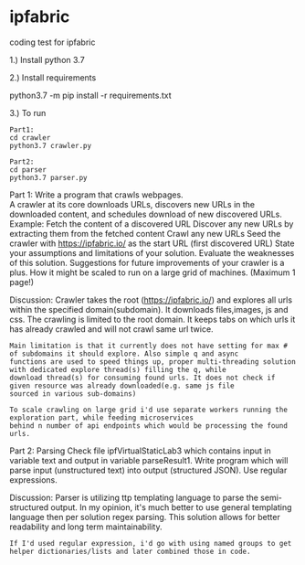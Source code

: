 # ipfabric

coding test for ipfabric

1.) Install python 3.7

2.) Install requirements

python3.7 -m pip install -r requirements.txt

3.) To run

    Part1:
    cd crawler
    python3.7 crawler.py
    
    Part2:
    cd parser
    python3.7 parser.py

Part 1: Write a program that crawls webpages.  
A crawler at its core downloads URLs, discovers new URLs in the downloaded content, and schedules download of new discovered URLs.
Example:
Fetch the content of a discovered URL
Discover any new URLs by extracting them from the fetched content
Crawl any new URLs
Seed the crawler with https://ipfabric.io/ as the start URL (first
discovered URL)
State your assumptions and limitations of your solution. Evaluate the weaknesses of this solution. Suggestions for future improvements of your crawler is a plus. How it might be scaled to run on a large grid of machines. (Maximum 1 page!)

Discussion:
Crawler takes the root (https://ipfabric.io/) and explores all urls within the specified domain(subdomain). It downloads files,images, js and css. 
The crawling is limited to the root domain. It keeps tabs on which urls it has already crawled and will not crawl same url twice.

    Main limitation is that it currently does not have setting for max # of subdomains it should explore. Also simple q and async
    functions are used to speed things up, proper multi-threading solution with dedicated explore thread(s) filling the q, while
    download thread(s) for consuming found urls. It does not check if given resource was already downloaded(e.g. same js file 
    sourced in various sub-domains)

    To scale crawling on large grid i'd use separate workers running the exploration part, while feeding microservices 
    behind n number of api endpoints which would be processing the found urls.
    
Part 2: Parsing
Check file ipfVirtualStaticLab3 which contains input in variable text and output in variable parseResult1. Write program which will parse input (unstructured text) into output (structured JSON). Use regular expressions.

Discussion:
Parser is utilizing ttp templating language to parse the semi-structured output. In my opinion, it's much better to use general templating language then per solution regex parsing. This solution allows for better readability and long term maintainability.

    If I'd used regular expression, i'd go with using named groups to get helper dictionaries/lists and later combined those in code.
